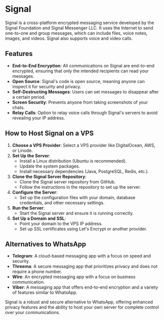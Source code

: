 # Signal

Signal is a cross-platform encrypted messaging service developed by the Signal Foundation and Signal Messenger LLC. It uses the Internet to send one-to-one and group messages, which can include files, voice notes, images, and videos. Signal also supports voice and video calls.

## Features

- **End-to-End Encryption**: All communications on Signal are end-to-end encrypted, ensuring that only the intended recipients can read your messages.
- **Open Source**: Signal's code is open source, meaning anyone can inspect it for security and privacy.
- **Self-Destructing Messages**: Users can set messages to disappear after a certain period.
- **Screen Security**: Prevents anyone from taking screenshots of your chats.
- **Relay Calls**: Option to relay voice calls through Signal's servers to avoid revealing your IP address.

## How to Host Signal on a VPS

1. **Choose a VPS Provider**: Select a VPS provider like DigitalOcean, AWS, or Linode.
2. **Set Up the Server**:
    - Install a Linux distribution (Ubuntu is recommended).
    - Update the system packages.
    - Install necessary dependencies (Java, PostgreSQL, Redis, etc.).
3. **Clone the Signal Server Repository**:
    - Clone the Signal server repository from GitHub.
    - Follow the instructions in the repository to set up the server.
4. **Configure the Server**:
    - Set up the configuration files with your domain, database credentials, and other necessary settings.
5. **Run the Server**:
    - Start the Signal server and ensure it is running correctly.
6. **Set Up a Domain and SSL**:
    - Point your domain to the VPS IP address.
    - Set up SSL certificates using Let's Encrypt or another provider.

## Alternatives to WhatsApp

- **Telegram**: A cloud-based messaging app with a focus on speed and security.
- **Threema**: A secure messaging app that prioritizes privacy and does not require a phone number.
- **Wire**: An encrypted messaging app with a focus on business communication.
- **Viber**: A messaging app that offers end-to-end encryption and a variety of features similar to WhatsApp.

Signal is a robust and secure alternative to WhatsApp, offering enhanced privacy features and the ability to host your own server for complete control over your communications.